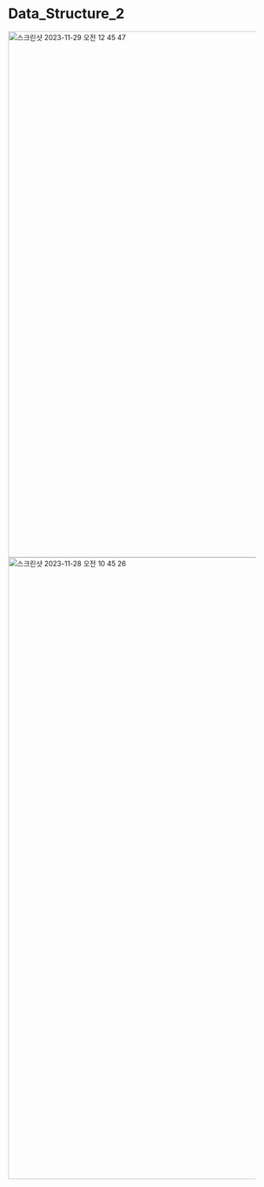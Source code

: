 # Data_Structure_2
<img width="1070" alt="스크린샷 2023-11-29 오전 12 45 47" src="https://github.com/KIMMIN5/Data_Structure_2/assets/121488861/3c26acd0-427f-41e8-8385-56aa868ab59d">
<img width="1265" alt="스크린샷 2023-11-28 오전 10 45 26" src="https://github.com/KIMMIN5/Data_Structure_2/assets/121488861/deb43ba2-faf4-487e-af4c-b414d4a5a02f">
